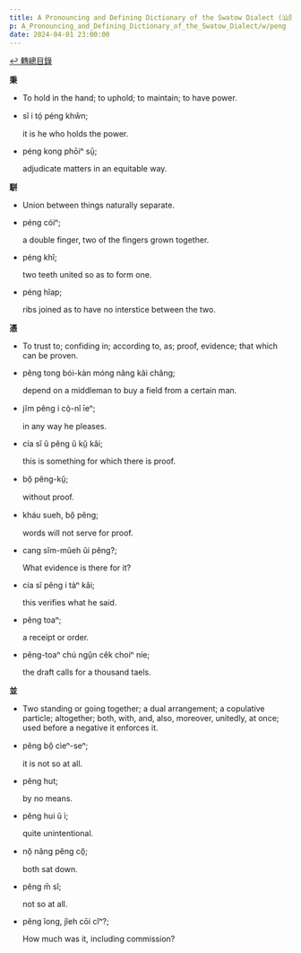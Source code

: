 ```yaml
---
title: A Pronouncing and Defining Dictionary of the Swatow Dialect (汕頭方言音義字典) / peng
p: A_Pronouncing_and_Defining_Dictionary_of_the_Swatow_Dialect/w/peng
date: 2024-04-01 23:00:00
---
```


[↩️ 轉總目錄](/A_Pronouncing_and_Defining_Dictionary_of_the_Swatow_Dialect)


**秉**
- To hold in the hand; to uphold; to maintain; to have power.

- sĭ i tó̤ péng khŵn;

  it is he who holds the power.

- péng kong phōiⁿ sṳ̄;

  adjudicate matters in an equitable way.

**駢**
- Union between things naturally separate.

- péng cóiⁿ;

  a double finger, two of the fingers grown together.

- péng khî;

  two teeth united so as to form one.

- péng hîap;

  ribs joined as to have no interstice between the two.

**憑**
- To trust to; confiding in; according to, as; proof, evidence; that which can be proven.

- pêng tong bói-kàn móng nâng kâi châng;

  depend on a middleman to buy a field from a certain man.

- jĭm pêng i cò̤-nî īeⁿ;

  in any way he pleases.

- cía sĭ ŭ pêng ŭ kṳ̆ kâi;

  this is something for which there is proof.

- bô̤ pêng-kṳ̆;

  without proof.

- kháu sueh, bô̤ pêng;

  words will not serve for proof.

- cang sĭm-mûeh ûi pêng?;

  What evidence is there for it?

- cía sĭ pêng i tàⁿ kâi;

  this verifies what he said.

- pêng toaⁿ;

  a receipt or order.

- pêng-toaⁿ chú ngṳ̂n cêk choiⁿ níe;

  the draft calls for a thousand taels.

**並**
- Two standing or going together; a dual  arrangement; a copulative particle; altogether; both, with, and, also,  moreover, unitedly, at once; used before a negative it enforces it.

- pĕng bô̤ cìeⁿ-seⁿ;

  it is not so at all.

- pĕng hut;

  by no means.

- pĕng hui ŭ ì;

  quite unintentional.

- nŏ̤ nâng pĕng cŏ̤;

  both sat down.

- pĕng m̄ sĭ;

  not so at all.

- pĕng ĭong, jîeh cōi cîⁿ?;

  How much was it, including commission?